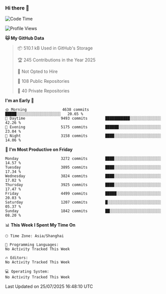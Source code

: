 ### Hi there 👋

<!--
**qbosen/qbosen** is a ✨ _special_ ✨ repository because its `README.md` (this file) appears on your GitHub profile.

Here are some ideas to get you started:

- 🔭 I’m currently working on ...
- 🌱 I’m currently learning ...
- 👯 I’m looking to collaborate on ...
- 🤔 I’m looking for help with ...
- 💬 Ask me about ...
- 📫 How to reach me: ...
- 😄 Pronouns: ...
- ⚡ Fun fact: ...
-->

<!--START_SECTION:waka-->
![Code Time](http://img.shields.io/badge/Code%20Time-2%2C111%20hrs%2036%20mins-blue)

![Profile Views](http://img.shields.io/badge/Profile%20Views-0-blue)

**🐱 My GitHub Data** 

> 📦 510.1 kB Used in GitHub's Storage 
 > 
> 🏆 245 Contributions in the Year 2025
 > 
> 🚫 Not Opted to Hire
 > 
> 📜 108 Public Repositories 
 > 
> 🔑 40 Private Repositories 
 > 
**I'm an Early 🐤** 

```text
🌞 Morning                4638 commits        █████░░░░░░░░░░░░░░░░░░░░   20.65 % 
🌆 Daytime                9493 commits        ███████████░░░░░░░░░░░░░░   42.26 % 
🌃 Evening                5175 commits        ██████░░░░░░░░░░░░░░░░░░░   23.04 % 
🌙 Night                  3158 commits        ████░░░░░░░░░░░░░░░░░░░░░   14.06 % 
```
📅 **I'm Most Productive on Friday** 

```text
Monday                   3272 commits        ████░░░░░░░░░░░░░░░░░░░░░   14.57 % 
Tuesday                  3895 commits        ████░░░░░░░░░░░░░░░░░░░░░   17.34 % 
Wednesday                3824 commits        ████░░░░░░░░░░░░░░░░░░░░░   17.02 % 
Thursday                 3925 commits        ████░░░░░░░░░░░░░░░░░░░░░   17.47 % 
Friday                   4499 commits        █████░░░░░░░░░░░░░░░░░░░░   20.03 % 
Saturday                 1207 commits        █░░░░░░░░░░░░░░░░░░░░░░░░   05.37 % 
Sunday                   1842 commits        ██░░░░░░░░░░░░░░░░░░░░░░░   08.20 % 
```


📊 **This Week I Spent My Time On** 

```text
🕑︎ Time Zone: Asia/Shanghai

💬 Programming Languages: 
No Activity Tracked This Week

🔥 Editors: 
No Activity Tracked This Week

💻 Operating System: 
No Activity Tracked This Week
```


 Last Updated on 25/07/2025 16:48:10 UTC
<!--END_SECTION:waka-->
